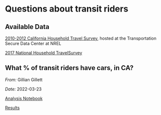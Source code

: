 # Questions about transit riders

## Available Data

[2010-2012 California Household Travel Survey](https://www.nrel.gov/transportation/secure-transportation-data/tsdc-california-travel-survey.html), hosted at the Transportation Secure Data Center at NREL

[2017 National Household TravelSurvey](https://nhts.ornl.gov/)

## What % of transit riders have cars, in CA?

*From:* Gillian Gillett

*Date:* 2022-03-23

[Analysis Notebook](transit_riders_with_autos.ipynb)

[Results](results.md)

